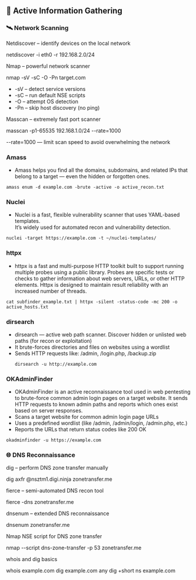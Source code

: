 ## 🔎 Active Information Gathering

### 🛰 Network Scanning

Netdiscover – identify devices on the local network

netdiscover -i eth0 -r 192.168.2.0/24

Nmap – powerful network scanner

nmap -sV -sC -O -Pn target.com

 - -sV – detect service versions
 - -sC – run default NSE scripts
 - -O – attempt OS detection
 - -Pn – skip host discovery (no ping)

Masscan – extremely fast port scanner

masscan -p1-65535 192.168.1.0/24 --rate=1000

--rate=1000 — limit scan speed to avoid overwhelming the network

### Amass ###

- Amass helps you find all the domains, subdomains, and related IPs that belong to a target — even the hidden or forgotten ones.
```
amass enum -d example.com -brute -active -o active_recon.txt
```

### Nuclei ###

- Nuclei is a fast, flexible vulnerability scanner that uses YAML-based templates.  
It’s widely used for automated recon and vulnerability detection.

```
nuclei -target https://example.com -t ~/nuclei-templates/
```

### httpx ###

- httpx is a fast and multi-purpose HTTP toolkit built to support running multiple probes using a public library. Probes are specific tests or checks to gather information about web servers, URLs, or other HTTP elements. Httpx is designed to maintain result reliability with an increased number of threads. 

```
cat subfinder_example.txt | httpx -silent -status-code -mc 200 -o active_hosts.txt
```

### dirsearch ###

- dirsearch — active web path scanner. Discover hidden or unlisted web paths (for recon or exploitation)
 - It brute-forces directories and files on websites using a wordlist
 - Sends HTTP requests like: /admin, /login.php, /backup.zip
   ```
   dirsearch -u http://example.com
   ```

### OKAdminFinder ###
- OKAdminFinder is an active reconnaissance tool used in web pentesting to brute-force common admin login pages on a target website. It sends HTTP requests to known admin paths and reports which ones exist based on server responses.
 - Scans a target website for common admin login page URLs
 - Uses a predefined wordlist (like /admin, /admin/login, /admin.php, etc.)
 - Reports the URLs that return status codes like 200 OK
 ```
okadminfinder -u https://example.com
```

### 🌐 DNS Reconnaissance

dig – perform DNS zone transfer manually

dig axfr @nsztm1.digi.ninja zonetransfer.me

fierce – semi-automated DNS recon tool

fierce -dns zonetransfer.me

dnsenum – extended DNS reconnaissance

dnsenum zonetransfer.me

Nmap NSE script for DNS zone transfer

nmap --script dns-zone-transfer -p 53 zonetransfer.me

whois and dig basics

whois example.com
dig example.com any
dig +short ns example.com
